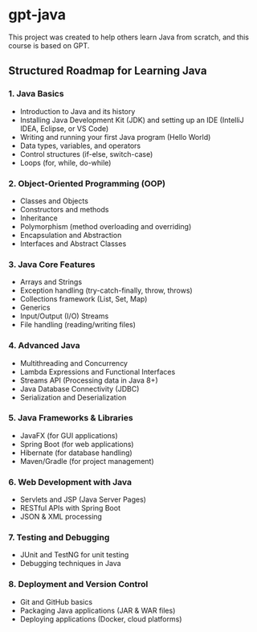 # gpt-java

This project was created to help others learn Java from scratch, and this course is based on GPT.

## Structured Roadmap for Learning Java

### 1. Java Basics

- Introduction to Java and its history
- Installing Java Development Kit (JDK) and setting up an IDE (IntelliJ IDEA, Eclipse, or VS Code)
- Writing and running your first Java program (Hello World)
- Data types, variables, and operators
- Control structures (if-else, switch-case)
- Loops (for, while, do-while)

### 2. Object-Oriented Programming (OOP)

- Classes and Objects
- Constructors and methods
- Inheritance
- Polymorphism (method overloading and overriding)
- Encapsulation and Abstraction
- Interfaces and Abstract Classes

### 3. Java Core Features

- Arrays and Strings
- Exception handling (try-catch-finally, throw, throws)
- Collections framework (List, Set, Map)
- Generics
- Input/Output (I/O) Streams
- File handling (reading/writing files)

### 4. Advanced Java

- Multithreading and Concurrency
- Lambda Expressions and Functional Interfaces
- Streams API (Processing data in Java 8+)
- Java Database Connectivity (JDBC)
- Serialization and Deserialization

### 5. Java Frameworks & Libraries

- JavaFX (for GUI applications)
- Spring Boot (for web applications)
- Hibernate (for database handling)
- Maven/Gradle (for project management)

### 6. Web Development with Java

- Servlets and JSP (Java Server Pages)
- RESTful APIs with Spring Boot
- JSON & XML processing

### 7. Testing and Debugging

- JUnit and TestNG for unit testing
- Debugging techniques in Java

### 8. Deployment and Version Control

- Git and GitHub basics
- Packaging Java applications (JAR & WAR files)
- Deploying applications (Docker, cloud platforms)
